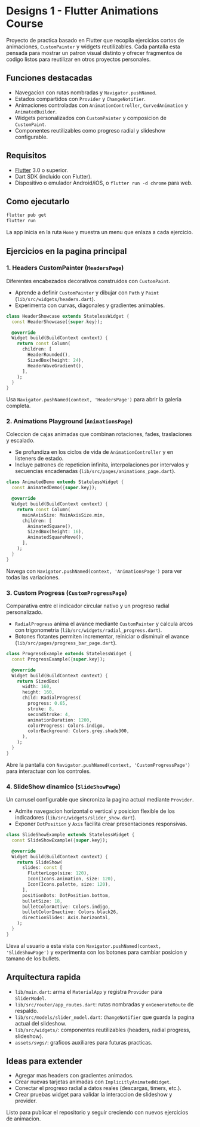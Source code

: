 # Designs 1 - Flutter Animations Course

Proyecto de practica basado en Flutter que recopila ejercicios cortos de animaciones, `CustomPainter` y widgets reutilizables. Cada pantalla esta pensada para mostrar un patron visual distinto y ofrecer fragmentos de codigo listos para reutilizar en otros proyectos personales.

## Funciones destacadas
- Navegacion con rutas nombradas y `Navigator.pushNamed`.
- Estados compartidos con `Provider` y `ChangeNotifier`.
- Animaciones controladas con `AnimationController`, `CurvedAnimation` y `AnimatedBuilder`.
- Widgets personalizados con `CustomPainter` y composicion de `CustomPaint`.
- Componentes reutilizables como progreso radial y slideshow configurable.

## Requisitos
- [Flutter](https://docs.flutter.dev/get-started/install) 3.0 o superior.
- Dart SDK (incluido con Flutter).
- Dispositivo o emulador Android/iOS, o `flutter run -d chrome` para web.

## Como ejecutarlo
```bash
flutter pub get
flutter run
```
La app inicia en la ruta `Home` y muestra un menu que enlaza a cada ejercicio.

## Ejercicios en la pagina principal

### 1. Headers CustomPainter (`HeadersPage`)
Diferentes encabezados decorativos construidos con `CustomPaint`.

- Aprende a definir `CustomPainter` y dibujar con `Path` y `Paint` (`lib/src/widgets/headers.dart`).
- Experimenta con curvas, diagonales y gradientes animables.

```dart
class HeaderShowcase extends StatelessWidget {
  const HeaderShowcase({super.key});

  @override
  Widget build(BuildContext context) {
    return const Column(
      children: [
        HeaderRounded(),
        SizedBox(height: 24),
        HeaderWaveGradient(),
      ],
    );
  }
}
```
Usa `Navigator.pushNamed(context, 'HeadersPage')` para abrir la galeria completa.

### 2. Animations Playground (`AnimationsPage`)
Coleccion de cajas animadas que combinan rotaciones, fades, traslaciones y escalado.

- Se profundiza en los ciclos de vida de `AnimationController` y en listeners de estado.
- Incluye patrones de repeticion infinita, interpolaciones por intervalos y secuencias encadenadas (`lib/src/pages/animations_page.dart`).

```dart
class AnimatedDemo extends StatelessWidget {
  const AnimatedDemo({super.key});

  @override
  Widget build(BuildContext context) {
    return const Column(
      mainAxisSize: MainAxisSize.min,
      children: [
        AnimatedSquare(),
        SizedBox(height: 16),
        AnimatedSquareMove(),
      ],
    );
  }
}
```
Navega con `Navigator.pushNamed(context, 'AnimationsPage')` para ver todas las variaciones.

### 3. Custom Progress (`CustomProgressPage`)
Comparativa entre el indicador circular nativo y un progreso radial personalizado.

- `RadialProgress` anima el avance mediante `CustomPainter` y calcula arcos con trigonometria (`lib/src/widgets/radial_progress.dart`).
- Botones flotantes permiten incrementar, reiniciar o disminuir el avance (`lib/src/pages/progress_bar_page.dart`).

```dart
class ProgressExample extends StatelessWidget {
  const ProgressExample({super.key});

  @override
  Widget build(BuildContext context) {
    return SizedBox(
      width: 160,
      height: 160,
      child: RadialProgress(
        progress: 0.65,
        stroke: 8,
        secondStroke: 4,
        animationDuration: 1200,
        colorProgress: Colors.indigo,
        colorBackground: Colors.grey.shade300,
      ),
    );
  }
}
```
Abre la pantalla con `Navigator.pushNamed(context, 'CustomProgressPage')` para interactuar con los controles.

### 4. SlideShow dinamico (`SlideShowPage`)
Un carrusel configurable que sincroniza la pagina actual mediante `Provider`.

- Admite navegacion horizontal o vertical y posicion flexible de los indicadores (`lib/src/widgets/slider_show.dart`).
- Exponer `DotPosition` y `Axis` facilita crear presentaciones responsivas.

```dart
class SlideShowExample extends StatelessWidget {
  const SlideShowExample({super.key});

  @override
  Widget build(BuildContext context) {
    return SlideShow(
      slides: const [
        FlutterLogo(size: 120),
        Icon(Icons.animation, size: 120),
        Icon(Icons.palette, size: 120),
      ],
      positionDots: DotPosition.bottom,
      bulletSize: 18,
      bulletColorActive: Colors.indigo,
      bulletColorInactive: Colors.black26,
      directionSlides: Axis.horizontal,
    );
  }
}
```
Lleva al usuario a esta vista con `Navigator.pushNamed(context, 'SlideShowPage')` y experimenta con los botones para cambiar posicion y tamano de los bullets.

## Arquitectura rapida
- `lib/main.dart`: arma el `MaterialApp` y registra `Provider` para `SliderModel`.
- `lib/src/router/app_routes.dart`: rutas nombradas y `onGenerateRoute` de respaldo.
- `lib/src/models/slider_model.dart`: `ChangeNotifier` que guarda la pagina actual del slideshow.
- `lib/src/widgets/`: componentes reutilizables (headers, radial progress, slideshow).
- `assets/svgs/`: graficos auxiliares para futuras practicas.

## Ideas para extender
- Agregar mas headers con gradientes animados.
- Crear nuevas tarjetas animadas con `ImplicitlyAnimatedWidget`.
- Conectar el progreso radial a datos reales (descargas, timers, etc.).
- Crear pruebas widget para validar la interaccion de slideshow y provider.

Listo para publicar el repositorio y seguir creciendo con nuevos ejercicios de animacion.
